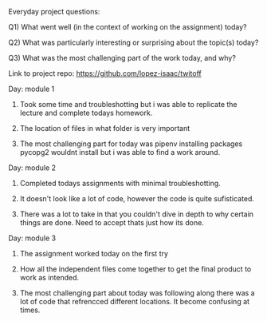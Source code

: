 Everyday project questions:

Q1) What went well (in the context of working on the assignment) today?

Q2) What was particularly interesting or surprising about the topic(s) today?

Q3) What was the most challenging part of the work today, and why?

Link to project repo: https://github.com/lopez-isaac/twitoff


Day: module 1 
1) Took some time and troubleshotting but i was able to replicate the lecture and complete 
todays homework. 

2) The location of files in what folder is very important

3) The most challenging part for today was pipenv installing packages pycopg2 wouldnt install 
but i was able to find a work around. 

Day: module 2
1) Completed todays assignments with minimal troubleshotting.

2) It doesn't look like a lot of code, however the code is quite sufisticated.

3) There was a lot to take in that you couldn't dive in depth to why certain things are done. Need to accept thats just how its done.

Day: module 3
1) The assignment worked today on the first try

2) How all the independent files come together to get the final product to work as intended.

3) The most challenging part about today was following along there was a lot of code that refrencced different locations. It become confusing at times.  